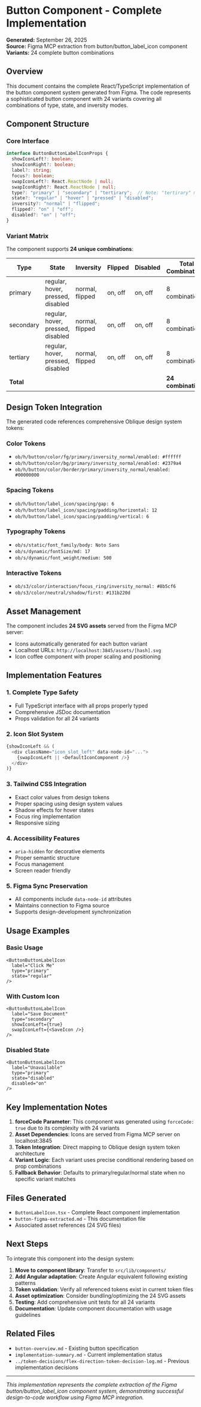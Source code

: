 # Button Component - Complete Implementation

**Generated:** September 26, 2025  
**Source:** Figma MCP extraction from button/button_label_icon component  
**Variants:** 24 complete button combinations

## Overview

This document contains the complete React/TypeScript implementation of the button component system generated from Figma. The code represents a sophisticated button component with 24 variants covering all combinations of type, state, and inversity modes.

## Component Structure

### Core Interface

```typescript
interface ButtonButtonLabelIconProps {
  showIconLeft?: boolean;
  showIconRight?: boolean;
  label?: string;
  focus?: boolean;
  swapIconLeft?: React.ReactNode | null;
  swapIconRight?: React.ReactNode | null;
  type?: "primary" | "secondary" | "tertirary";  // Note: "tertirary" matches Figma naming
  state?: "regular" | "hover" | "pressed" | "disabled";
  inversity?: "normal" | "flipped";
  flipped?: "on" | "off";
  disabled?: "on" | "off";
}
```

### Variant Matrix

The component supports **24 unique combinations**:

| Type | State | Inversity | Flipped | Disabled | Total Combinations |
|------|-------|-----------|---------|----------|------------------|
| primary | regular, hover, pressed, disabled | normal, flipped | on, off | on, off | 8 combinations |
| secondary | regular, hover, pressed, disabled | normal, flipped | on, off | on, off | 8 combinations |
| tertiary | regular, hover, pressed, disabled | normal, flipped | on, off | on, off | 8 combinations |
| **Total** | | | | | **24 combinations** |

## Design Token Integration

The generated code references comprehensive Oblique design system tokens:

### Color Tokens
- `ob/h/button/color/fg/primary/inversity_normal/enabled: #ffffff`
- `ob/h/button/color/bg/primary/inversity_normal/enabled: #2379a4`
- `ob/h/button/color/border/primary/inversity_normal/enabled: #00000000`

### Spacing Tokens
- `ob/h/button/label_icon/spacing/gap: 6`
- `ob/h/button/label_icon/spacing/padding/horizontal: 12`
- `ob/h/button/label_icon/spacing/padding/vertical: 6`

### Typography Tokens
- `ob/s/static/font_family/body: Noto Sans`
- `ob/s/dynamic/fontSize/md: 17`
- `ob/s/dynamic/font_weight/medium: 500`

### Interactive Tokens
- `ob/s3/color/interaction/focus_ring/inversity_normal: #8b5cf6`
- `ob/s3/color/neutral/shadow/first: #131b220d`

## Asset Management

The component includes **24 SVG assets** served from the Figma MCP server:
- Icons automatically generated for each button variant
- Localhost URLs: `http://localhost:3845/assets/[hash].svg`
- Icon coffee component with proper scaling and positioning

## Implementation Features

### 1. Complete Type Safety
- Full TypeScript interface with all props properly typed
- Comprehensive JSDoc documentation
- Props validation for all 24 variants

### 2. Icon Slot System
```typescript
{showIconLeft && (
  <div className="icon_slot_left" data-node-id="...">
    {swapIconLeft || <DefaultIconComponent />}
  </div>
)}
```

### 3. Tailwind CSS Integration
- Exact color values from design tokens
- Proper spacing using design system values
- Shadow effects for hover states
- Focus ring implementation
- Responsive sizing

### 4. Accessibility Features
- `aria-hidden` for decorative elements
- Proper semantic structure
- Focus management
- Screen reader friendly

### 5. Figma Sync Preservation
- All components include `data-node-id` attributes
- Maintains connection to Figma source
- Supports design-development synchronization

## Usage Examples

### Basic Usage
```tsx
<ButtonButtonLabelIcon 
  label="Click Me" 
  type="primary" 
  state="regular" 
/>
```

### With Custom Icon
```tsx
<ButtonButtonLabelIcon 
  label="Save Document" 
  type="secondary"
  showIconLeft={true}
  swapIconLeft={<SaveIcon />}
/>
```

### Disabled State
```tsx
<ButtonButtonLabelIcon 
  label="Unavailable" 
  type="primary"
  state="disabled"
  disabled="on"
/>
```

## Key Implementation Notes

1. **forceCode Parameter**: This component was generated using `forceCode: true` due to its complexity with 24 variants
2. **Asset Dependencies**: Icons are served from Figma MCP server on localhost:3845
3. **Token Integration**: Direct mapping to Oblique design system token architecture
4. **Variant Logic**: Each variant uses precise conditional rendering based on prop combinations
5. **Fallback Behavior**: Defaults to primary/regular/normal state when no specific variant matches

## Files Generated

- `ButtonLabelIcon.tsx` - Complete React component implementation
- `button-figma-extracted.md` - This documentation file
- Associated asset references (24 SVG files)

## Next Steps

To integrate this component into the design system:

1. **Move to component library**: Transfer to `src/lib/components/`
2. **Add Angular adaptation**: Create Angular equivalent following existing patterns
3. **Token validation**: Verify all referenced tokens exist in current token files
4. **Asset optimization**: Consider bundling/optimizing the 24 SVG assets
5. **Testing**: Add comprehensive unit tests for all 24 variants
6. **Documentation**: Update component documentation with usage guidelines

## Related Files

- `button-overview.md` - Existing button specification
- `implementation-summary.md` - Current implementation status
- `../token-decisions/flex-direction-token-decision-log.md` - Previous implementation decisions

---

*This implementation represents the complete extraction of the Figma button/button_label_icon component system, demonstrating successful design-to-code workflow using Figma MCP integration.*